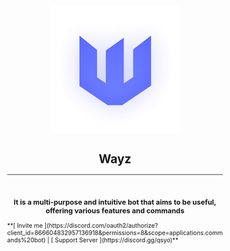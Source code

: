 <p align="center">
  <a href="https://wayz-bot.vercel.app">
    <img width="300" src="https://github.com/Wayz-Bot/Wayz-Bot/blob/main/src/img/wayz.png">
  </a>
</p>
<div align="center">
  <h1>Wayz</h1>
</div>

---

<br/>
<div align="center"> 
<h3>
  It is a multi-purpose and intuitive bot that aims to be useful, offering various features and commands
</h3>
</div>
**[ Invite me ](https://discord.com/oauth2/authorize?client_id=866604832957136918&permissions=8&scope=applications.commands%20bot) | [ Support Server ](https://discord.gg/qsyo)**
